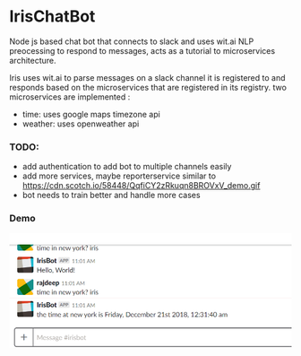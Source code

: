 # IrisChatBot
Node js based chat bot that connects to slack and uses wit.ai NLP preocessing to respond to messages,
acts as a tutorial to microservices  architecture.

Iris uses wit.ai to parse messages on a slack channel it is registered to and responds based on the microservices that are registered 
in its registry.
two microservices are implemented : 
 - time: uses google maps timezone api
 - weather: uses openweather api
                                              
### TODO:
- add authentication to add bot to multiple channels easily
- add more services, maybe reporterservice similar to https://cdn.scotch.io/58448/QqfiCY2zRkuqn8BROVxV_demo.gif
- bot needs to train better and handle more cases


### Demo
![](demo.gif)
